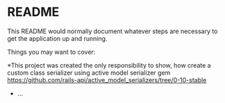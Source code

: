 # README

This README would normally document whatever steps are necessary to get the
application up and running.

Things you may want to cover:

*This project was created the only responsibility to show,  how create a custom class serializer using active model serializer gem https://github.com/rails-api/active_model_serializers/tree/0-10-stable


* ...
